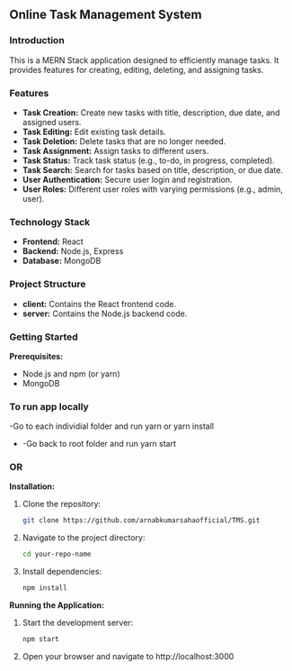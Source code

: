 ## Online Task Management System

### Introduction
This is a MERN Stack application designed to efficiently manage tasks. It provides features for creating, editing, deleting, and assigning tasks.

### Features
* **Task Creation:** Create new tasks with title, description, due date, and assigned users.
* **Task Editing:** Edit existing task details.
* **Task Deletion:** Delete tasks that are no longer needed.
* **Task Assignment:** Assign tasks to different users.
* **Task Status:** Track task status (e.g., to-do, in progress, completed).
* **Task Search:** Search for tasks based on title, description, or due date.
* **User Authentication:** Secure user login and registration.
* **User Roles:** Different user roles with varying permissions (e.g., admin, user).

### Technology Stack
* **Frontend:** React
* **Backend:** Node.js, Express
* **Database:** MongoDB

### Project Structure
* **client:** Contains the React frontend code.
* **server:** Contains the Node.js backend code.

### Getting Started
**Prerequisites:**
* Node.js and npm (or yarn)
* MongoDB

### To run app locally 
  -Go to each individial folder and run yarn or yarn install
* -Go back to root folder and run yarn start

### OR
**Installation:**
1. Clone the repository:
   ```bash
   git clone https://github.com/arnabkumarsahaofficial/TMS.git
   ```
2. Navigate to the project directory:
   ```bash
   cd your-repo-name
   ```
3. Install dependencies:
   ```bash
   npm install
   ```

**Running the Application:**
1. Start the development server:
   ```bash
   npm start
   ```
2. Open your browser and navigate to http://localhost:3000
